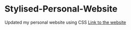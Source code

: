 # Stylised-Personal-Website
Updated my personal website using CSS
[Link to the website]( https://praj-pawar.github.io/Stylised-Personal-Website/)
